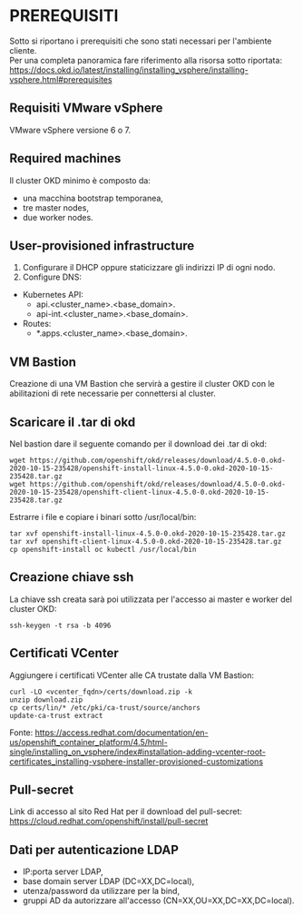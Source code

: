 # PREREQUISITI

Sotto si riportano i prerequisiti che sono stati necessari per l'ambiente cliente.  
Per una completa panoramica fare riferimento alla risorsa sotto riportata:  
https://docs.okd.io/latest/installing/installing_vsphere/installing-vsphere.html#prerequisites  

## Requisiti VMware vSphere
VMware vSphere versione 6 o 7.

## Required machines
Il cluster OKD minimo è composto da:
  - una macchina bootstrap temporanea,  
  - tre master nodes,  
  - due worker nodes.  

## User-provisioned infrastructure
1. Configurare il DHCP oppure staticizzare gli indirizzi IP di ogni nodo.  
2. Configure DNS:
  - Kubernetes API:  
    - api.<cluster_name>.<base_domain>.
    - api-int.<cluster_name>.<base_domain>.
  - Routes:  
    - *.apps.<cluster_name>.<base_domain>.

## VM Bastion
Creazione di una VM Bastion che servirà a gestire il cluster OKD con le abilitazioni di rete necessarie per connettersi al cluster.

## Scaricare il .tar di okd
Nel bastion dare il seguente comando per il download dei .tar di okd:  
```
wget https://github.com/openshift/okd/releases/download/4.5.0-0.okd-2020-10-15-235428/openshift-install-linux-4.5.0-0.okd-2020-10-15-235428.tar.gz
wget https://github.com/openshift/okd/releases/download/4.5.0-0.okd-2020-10-15-235428/openshift-client-linux-4.5.0-0.okd-2020-10-15-235428.tar.gz
```

Estrarre i file e copiare i binari sotto /usr/local/bin:  
```
tar xvf openshift-install-linux-4.5.0-0.okd-2020-10-15-235428.tar.gz
tar xvf openshift-client-linux-4.5.0-0.okd-2020-10-15-235428.tar.gz
cp openshift-install oc kubectl /usr/local/bin
```

## Creazione chiave ssh  
La chiave ssh creata sarà poi utilizzata per l'accesso ai master e worker del cluster OKD:  
```
ssh-keygen -t rsa -b 4096
```

## Certificati VCenter  
Aggiungere i certificati VCenter alle CA trustate dalla VM Bastion:  
```
curl -LO <vcenter_fqdn>/certs/download.zip -k
unzip download.zip
cp certs/lin/* /etc/pki/ca-trust/source/anchors
update-ca-trust extract
```
Fonte: https://access.redhat.com/documentation/en-us/openshift_container_platform/4.5/html-single/installing_on_vsphere/index#installation-adding-vcenter-root-certificates_installing-vsphere-installer-provisioned-customizations  

## Pull-secret  
Link di accesso al sito Red Hat per il download del pull-secret:  
https://cloud.redhat.com/openshift/install/pull-secret  


## Dati per autenticazione LDAP  
- IP:porta server LDAP,  
- base domain server LDAP (DC=XX,DC=local),  
- utenza/password da utilizzare per la bind,  
- gruppi AD da autorizzare all'accesso (CN=XX,OU=XX,DC=XX,DC=local).  

